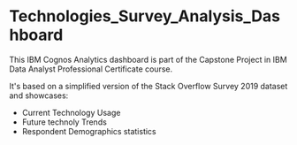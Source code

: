 # Technologies_Survey_Analysis_Dashboard

This IBM Cognos Analytics dashboard is part of the Capstone Project in IBM Data Analyst Professional Certificate course.

It's based on a simplified version of the Stack Overflow Survey 2019 dataset and showcases:

- Current Technology Usage
- Future technoly Trends
- Respondent Demographics statistics
